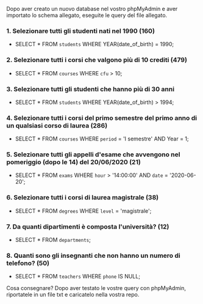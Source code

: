 Dopo aver creato un nuovo database nel vostro phpMyAdmin e aver importato lo schema allegato, eseguite le query del file allegato.

### 1. Selezionare tutti gli studenti nati nel 1990 (160)
- SELECT * FROM `students` WHERE YEAR(date_of_birth) = 1990;

### 2. Selezionare tutti i corsi che valgono più di 10 crediti (479)
- SELECT * FROM `courses` WHERE `cfu` > 10;

### 3. Selezionare tutti gli studenti che hanno più di 30 anni
- SELECT * FROM `students` WHERE YEAR(date_of_birth) > 1994;

### 4. Selezionare tutti i corsi del primo semestre del primo anno di un qualsiasi corso di laurea (286)
- SELECT * FROM `courses` WHERE `period` = 'I semestre' AND Year = 1;

### 5. Selezionare tutti gli appelli d'esame che avvengono nel pomeriggio (dopo le 14) del 20/06/2020 (21)
- SELECT * FROM `exams` WHERE `hour` > '14:00:00' AND `date` = '2020-06-20';

### 6. Selezionare tutti i corsi di laurea magistrale (38)
- SELECT * FROM `degrees` WHERE `level` = 'magistrale';

### 7. Da quanti dipartimenti è composta l'università? (12)
- SELECT * FROM `departments`;

### 8. Quanti sono gli insegnanti che non hanno un numero di telefono? (50)
- SELECT * FROM `teachers` WHERE `phone` IS NULL;

Cosa consegnare?
Dopo aver testato le vostre query con phpMyAdmin, riportatele in un file txt e caricatelo nella vostra repo.